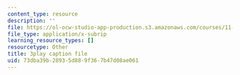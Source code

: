 ```yaml
---
content_type: resource
description: ''
file: https://ol-ocw-studio-app-production.s3.amazonaws.com/courses/11-384-malaysia-sustainable-cities-practicum-spring-2018/73dba39b28935d889f367b47d08ae061_PfxuFD4ML9s.vtt
file_type: application/x-subrip
learning_resource_types: []
resourcetype: Other
title: 3play caption file
uid: 73dba39b-2893-5d88-9f36-7b47d08ae061
---
```

